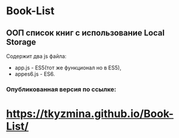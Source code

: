 # Book-List
## ООП список книг с использование Local Storage
Cодержит два js файла:
* app.js  - ES5(тот же функционал но в ES5),
* appes6.js  - ES6.
### Опубликованная версия по ссылке:
# https://tkyzmina.github.io/Book-List/
